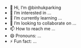 - 👋 Hi, I’m @binhukparking
- 👀 I’m interested in ...
- 🌱 I’m currently learning ...
- 💞️ I’m looking to collaborate on ...
- 📫 How to reach me ...
- 😄 Pronouns: ...
- ⚡ Fun fact: ...

<!---
binhukparking/binhukparking is a ✨ special ✨ repository because its `README.md` (this file) appears on your GitHub profile.
You can click the Preview link to take a look at your changes.
--->
